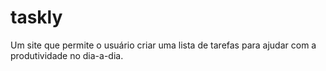 # taskly
Um site que permite o usuário criar uma lista de tarefas para ajudar com a produtividade no dia-a-dia.
